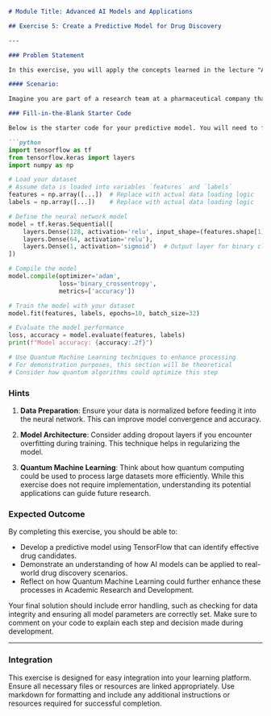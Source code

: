 ```markdown
# Module Title: Advanced AI Models and Applications

## Exercise 5: Create a Predictive Model for Drug Discovery

---

### Problem Statement

In this exercise, you will apply the concepts learned in the lecture "AI Applications in Healthcare and Drug Discovery" to create a predictive model for drug discovery. Your task is to develop a neural network model using TensorFlow that can predict the efficacy of potential drug compounds based on a given dataset of molecular interactions. This exercise will require you to integrate your knowledge of AI algorithms and Quantum Machine Learning to optimize the model's performance.

#### Scenario:

Imagine you are part of a research team at a pharmaceutical company that is leveraging AI to accelerate the discovery of new drugs. You have been provided with a dataset containing molecular descriptors and their known efficacy outcomes. Your goal is to build a predictive model that can help identify promising drug candidates, thereby speeding up the drug discovery process.

### Fill-in-the-Blank Starter Code

Below is the starter code for your predictive model. You will need to fill in the blanks to complete the functionality. The comments will guide you through each step, ensuring you apply the techniques discussed in the lecture.

```python
import tensorflow as tf
from tensorflow.keras import layers
import numpy as np

# Load your dataset
# Assume data is loaded into variables `features` and `labels`
features = np.array([...])  # Replace with actual data loading logic
labels = np.array([...])    # Replace with actual data loading logic

# Define the neural network model
model = tf.keras.Sequential([
    layers.Dense(128, activation='relu', input_shape=(features.shape[1],)),
    layers.Dense(64, activation='relu'),
    layers.Dense(1, activation='sigmoid')  # Output layer for binary classification
])

# Compile the model
model.compile(optimizer='adam', 
              loss='binary_crossentropy', 
              metrics=['accuracy'])

# Train the model with your dataset
model.fit(features, labels, epochs=10, batch_size=32)

# Evaluate the model performance
loss, accuracy = model.evaluate(features, labels)
print(f"Model accuracy: {accuracy:.2f}")

# Use Quantum Machine Learning techniques to enhance processing
# For demonstration purposes, this section will be theoretical
# Consider how quantum algorithms could optimize this step
```

### Hints

1. **Data Preparation**: Ensure your data is normalized before feeding it into the neural network. This can improve model convergence and accuracy.
   
2. **Model Architecture**: Consider adding dropout layers if you encounter overfitting during training. This technique helps in regularizing the model.
   
3. **Quantum Machine Learning**: Think about how quantum computing could be used to process large datasets more efficiently. While this exercise does not require implementation, understanding its potential applications can guide future research.

### Expected Outcome

By completing this exercise, you should be able to:

- Develop a predictive model using TensorFlow that can identify effective drug candidates.
- Demonstrate an understanding of how AI models can be applied to real-world drug discovery scenarios.
- Reflect on how Quantum Machine Learning could further enhance these processes in Academic Research and Development.

Your final solution should include error handling, such as checking for data integrity and ensuring all model parameters are correctly set. Make sure to comment on your code to explain each step and decision made during development.

---

### Integration

This exercise is designed for easy integration into your learning platform. Ensure all necessary files or resources are linked appropriately. Use markdown for formatting and include any additional instructions or resources required for successful completion.
```